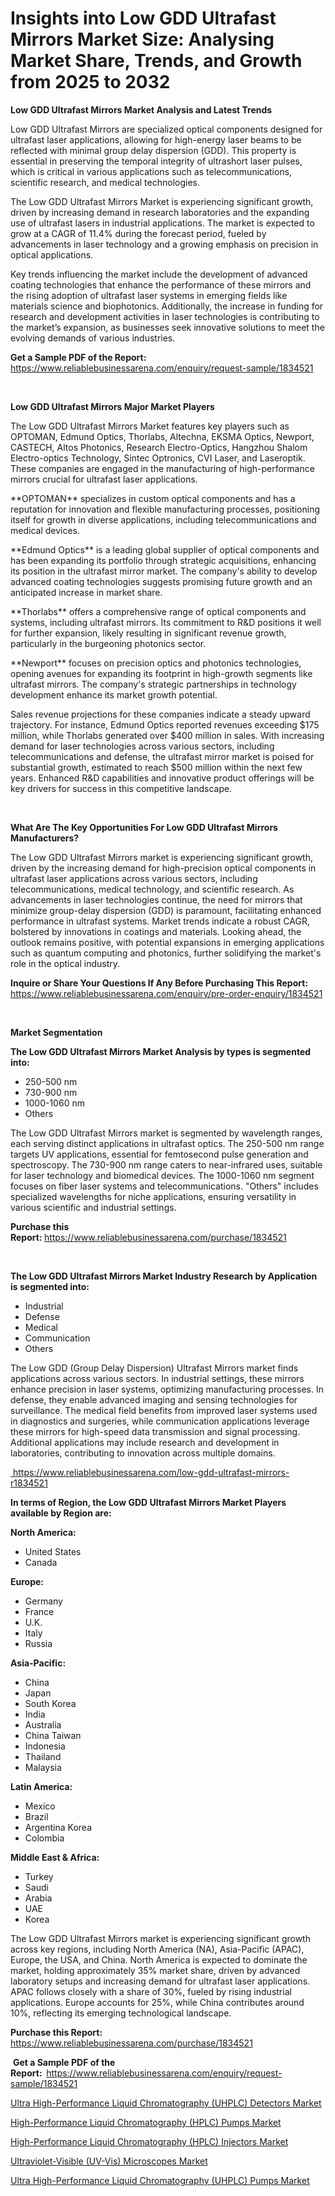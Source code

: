 <p><h1>Insights into Low GDD Ultrafast Mirrors Market Size: Analysing Market Share, Trends, and Growth from 2025 to 2032</h1></p><p><strong>Low GDD Ultrafast Mirrors Market Analysis and Latest Trends</strong></p>
<p><p>Low GDD Ultrafast Mirrors are specialized optical components designed for ultrafast laser applications, allowing for high-energy laser beams to be reflected with minimal group delay dispersion (GDD). This property is essential in preserving the temporal integrity of ultrashort laser pulses, which is critical in various applications such as telecommunications, scientific research, and medical technologies.</p><p>The Low GDD Ultrafast Mirrors Market is experiencing significant growth, driven by increasing demand in research laboratories and the expanding use of ultrafast lasers in industrial applications. The market is expected to grow at a CAGR of 11.4% during the forecast period, fueled by advancements in laser technology and a growing emphasis on precision in optical applications. </p><p>Key trends influencing the market include the development of advanced coating technologies that enhance the performance of these mirrors and the rising adoption of ultrafast laser systems in emerging fields like materials science and biophotonics. Additionally, the increase in funding for research and development activities in laser technologies is contributing to the market’s expansion, as businesses seek innovative solutions to meet the evolving demands of various industries.</p></p>
<p><strong>Get a Sample PDF of the Report:&nbsp;</strong> <a href="https://www.reliablebusinessarena.com/enquiry/request-sample/1834521?utm_campaign=2209&utm_medium=2&utm_source=Github&utm_content=ia&utm_term=12042025&utm_id=low-gdd-ultrafast-mirrors">https://www.reliablebusinessarena.com/enquiry/request-sample/1834521</a></p>
<p>&nbsp;</p>
<p><strong>Low GDD Ultrafast Mirrors Major Market Players</strong></p>
<p><p>The Low GDD Ultrafast Mirrors Market features key players such as OPTOMAN, Edmund Optics, Thorlabs, Altechna, EKSMA Optics, Newport, CASTECH, Altos Photonics, Research Electro-Optics, Hangzhou Shalom Electro-optics Technology, Sintec Optronics, CVI Laser, and Laseroptik. These companies are engaged in the manufacturing of high-performance mirrors crucial for ultrafast laser applications.</p><p>**OPTOMAN** specializes in custom optical components and has a reputation for innovation and flexible manufacturing processes, positioning itself for growth in diverse applications, including telecommunications and medical devices.</p><p>**Edmund Optics** is a leading global supplier of optical components and has been expanding its portfolio through strategic acquisitions, enhancing its position in the ultrafast mirror market. The company's ability to develop advanced coating technologies suggests promising future growth and an anticipated increase in market share.</p><p>**Thorlabs** offers a comprehensive range of optical components and systems, including ultrafast mirrors. Its commitment to R&D positions it well for further expansion, likely resulting in significant revenue growth, particularly in the burgeoning photonics sector.</p><p>**Newport** focuses on precision optics and photonics technologies, opening avenues for expanding its footprint in high-growth segments like ultrafast mirrors. The company's strategic partnerships in technology development enhance its market growth potential.</p><p>Sales revenue projections for these companies indicate a steady upward trajectory. For instance, Edmund Optics reported revenues exceeding $175 million, while Thorlabs generated over $400 million in sales. With increasing demand for laser technologies across various sectors, including telecommunications and defense, the ultrafast mirror market is poised for substantial growth, estimated to reach $500 million within the next few years. Enhanced R&D capabilities and innovative product offerings will be key drivers for success in this competitive landscape.</p></p>
<p>&nbsp;</p>
<p><strong>What Are The Key Opportunities For Low GDD Ultrafast Mirrors Manufacturers?</strong></p>
<p><p>The Low GDD Ultrafast Mirrors market is experiencing significant growth, driven by the increasing demand for high-precision optical components in ultrafast laser applications across various sectors, including telecommunications, medical technology, and scientific research. As advancements in laser technologies continue, the need for mirrors that minimize group-delay dispersion (GDD) is paramount, facilitating enhanced performance in ultrafast systems. Market trends indicate a robust CAGR, bolstered by innovations in coatings and materials. Looking ahead, the outlook remains positive, with potential expansions in emerging applications such as quantum computing and photonics, further solidifying the market's role in the optical industry.</p></p>
<p><strong>Inquire or Share Your Questions If Any Before Purchasing This Report:</strong> <a href="https://www.reliablebusinessarena.com/enquiry/pre-order-enquiry/1834521?utm_campaign=2209&utm_medium=2&utm_source=Github&utm_content=ia&utm_term=12042025&utm_id=low-gdd-ultrafast-mirrors">https://www.reliablebusinessarena.com/enquiry/pre-order-enquiry/1834521</a></p>
<p>&nbsp;</p>
<p><strong>Market Segmentation</strong></p>
<p><strong>The Low GDD Ultrafast Mirrors Market Analysis by types is segmented into:</strong></p>
<p><ul><li>250-500 nm</li><li>730-900 nm</li><li>1000-1060 nm</li><li>Others</li></ul></p>
<p><p>The Low GDD Ultrafast Mirrors market is segmented by wavelength ranges, each serving distinct applications in ultrafast optics. The 250-500 nm range targets UV applications, essential for femtosecond pulse generation and spectroscopy. The 730-900 nm range caters to near-infrared uses, suitable for laser technology and biomedical devices. The 1000-1060 nm segment focuses on fiber laser systems and telecommunications. "Others" includes specialized wavelengths for niche applications, ensuring versatility in various scientific and industrial settings.</p></p>
<p><strong>Purchase this Report:&nbsp;</strong><a href="https://www.reliablebusinessarena.com/purchase/1834521?utm_campaign=2209&utm_medium=2&utm_source=Github&utm_content=ia&utm_term=12042025&utm_id=low-gdd-ultrafast-mirrors">https://www.reliablebusinessarena.com/purchase/1834521</a></p>
<p>&nbsp;</p>
<p><strong>The Low GDD Ultrafast Mirrors Market Industry Research by Application is segmented into:</strong></p>
<p><ul><li>Industrial</li><li>Defense</li><li>Medical</li><li>Communication</li><li>Others</li></ul></p>
<p><p>The Low GDD (Group Delay Dispersion) Ultrafast Mirrors market finds applications across various sectors. In industrial settings, these mirrors enhance precision in laser systems, optimizing manufacturing processes. In defense, they enable advanced imaging and sensing technologies for surveillance. The medical field benefits from improved laser systems used in diagnostics and surgeries, while communication applications leverage these mirrors for high-speed data transmission and signal processing. Additional applications may include research and development in laboratories, contributing to innovation across multiple domains.</p></p>
<p><a href="https://www.reliablebusinessarena.com/low-gdd-ultrafast-mirrors-r1834521?utm_campaign=2209&utm_medium=2&utm_source=Github&utm_content=ia&utm_term=12042025&utm_id=low-gdd-ultrafast-mirrors">&nbsp;https://www.reliablebusinessarena.com/low-gdd-ultrafast-mirrors-r1834521</a></p>
<p><strong>In terms of Region, the Low GDD Ultrafast Mirrors Market Players available by Region are:</strong></p>
<p>
    <p> <strong> North America: </strong>
        <ul>
            <li>United States</li>
            <li>Canada</li>
        </ul>
        </p> 
    <p> <strong> Europe: </strong>
        <ul>
            <li>Germany</li>
            <li>France</li>
            <li>U.K.</li>
            <li>Italy</li>
            <li>Russia</li>
        </ul>
        </p> 
    <p> <strong> Asia-Pacific: </strong>
        <ul>
            <li>China</li>
            <li>Japan</li>
            <li>South Korea</li>
            <li>India</li>
            <li>Australia</li>
            <li>China Taiwan</li>
            <li>Indonesia</li>
            <li>Thailand</li>
            <li>Malaysia</li>
        </ul>
        </p> 
    <p> <strong> Latin America: </strong>
        <ul>
            <li>Mexico</li>
            <li>Brazil</li>
            <li>Argentina Korea</li>
            <li>Colombia</li>
        </ul>
        </p> 
    <p> <strong> Middle East & Africa: </strong>
        <ul>
            <li>Turkey</li>
            <li>Saudi</li>
            <li>Arabia</li>
            <li>UAE</li>
            <li>Korea</li>
        </ul>
    </p>
    </p>
<p><p>The Low GDD Ultrafast Mirrors market is experiencing significant growth across key regions, including North America (NA), Asia-Pacific (APAC), Europe, the USA, and China. North America is expected to dominate the market, holding approximately 35% market share, driven by advanced laboratory setups and increasing demand for ultrafast laser applications. APAC follows closely with a share of 30%, fueled by rising industrial applications. Europe accounts for 25%, while China contributes around 10%, reflecting its emerging technological landscape.</p></p>
<p><strong>Purchase this Report: </strong><a href="https://www.reliablebusinessarena.com/purchase/1834521?utm_campaign=2209&utm_medium=2&utm_source=Github&utm_content=ia&utm_term=12042025&utm_id=low-gdd-ultrafast-mirrors">https://www.reliablebusinessarena.com/purchase/1834521</a></p>
<p>&nbsp;<strong>Get a Sample PDF of the Report:&nbsp;&nbsp;</strong><a href="https://www.reliablebusinessarena.com/enquiry/request-sample/1834521?utm_campaign=2209&utm_medium=2&utm_source=Github&utm_content=ia&utm_term=12042025&utm_id=low-gdd-ultrafast-mirrors">https://www.reliablebusinessarena.com/enquiry/request-sample/1834521</a></p>
<p><strong></strong></p>
<p><p><a href="https://github.com/taffouasaoka/Market-Research-Report-List-1/blob/main/ultra-high-performance-liquid-chromatography-uhplc-detectors-market.md?utm_campaign=2209&utm_medium=2&utm_source=Github&utm_content=ia&utm_term=12042025&utm_id=low-gdd-ultrafast-mirrors">Ultra High-Performance Liquid Chromatography (UHPLC) Detectors Market</a></p><p><a href="https://github.com/cordaysamaya/Market-Research-Report-List-1/blob/main/high-performance-liquid-chromatography-hplc-pumps-market.md?utm_campaign=2209&utm_medium=2&utm_source=Github&utm_content=ia&utm_term=12042025&utm_id=low-gdd-ultrafast-mirrors">High-Performance Liquid Chromatography (HPLC) Pumps Market</a></p><p><a href="https://github.com/kuciakkukalo/Market-Research-Report-List-1/blob/main/high-performance-liquid-chromatography-hplc-injectors-market.md?utm_campaign=2209&utm_medium=2&utm_source=Github&utm_content=ia&utm_term=12042025&utm_id=low-gdd-ultrafast-mirrors">High-Performance Liquid Chromatography (HPLC) Injectors Market</a></p><p><a href="https://github.com/obajimlaweh59/Market-Research-Report-List-1/blob/main/ultraviolet-visible-uv-vis-microscopes-market.md?utm_campaign=2209&utm_medium=2&utm_source=Github&utm_content=ia&utm_term=12042025&utm_id=low-gdd-ultrafast-mirrors">Ultraviolet-Visible (UV-Vis) Microscopes Market</a></p><p><a href="https://github.com/botocniveda/Market-Research-Report-List-1/blob/main/ultra-high-performance-liquid-chromatography-uhplc-pumps-market.md?utm_campaign=2209&utm_medium=2&utm_source=Github&utm_content=ia&utm_term=12042025&utm_id=low-gdd-ultrafast-mirrors">Ultra High-Performance Liquid Chromatography (UHPLC) Pumps Market</a></p></p>